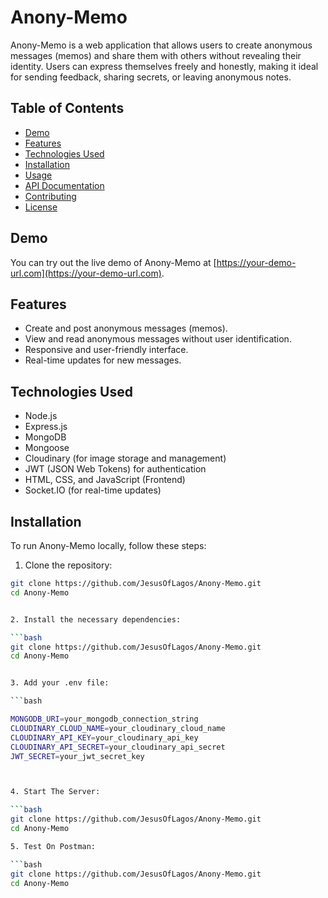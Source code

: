 

# Anony-Memo

Anony-Memo is a web application that allows users to create anonymous messages (memos) and share them with others without revealing their identity. Users can express themselves freely and honestly, making it ideal for sending feedback, sharing secrets, or leaving anonymous notes.

## Table of Contents

- [Demo](#demo)
- [Features](#features)
- [Technologies Used](#technologies-used)
- [Installation](#installation)
- [Usage](#usage)
- [API Documentation](#api-documentation)
- [Contributing](#contributing)
- [License](#license)

## Demo

You can try out the live demo of Anony-Memo at [https://your-demo-url.com](https://your-demo-url.com).

## Features

- Create and post anonymous messages (memos).
- View and read anonymous messages without user identification.
- Responsive and user-friendly interface.
- Real-time updates for new messages.

## Technologies Used

- Node.js
- Express.js
- MongoDB
- Mongoose
- Cloudinary (for image storage and management)
- JWT (JSON Web Tokens) for authentication
- HTML, CSS, and JavaScript (Frontend)
- Socket.IO (for real-time updates)

## Installation

To run Anony-Memo locally, follow these steps:

1. Clone the repository:

```bash
git clone https://github.com/JesusOfLagos/Anony-Memo.git
cd Anony-Memo


2. Install the necessary dependencies:

```bash
git clone https://github.com/JesusOfLagos/Anony-Memo.git
cd Anony-Memo


3. Add your .env file:

```bash

MONGODB_URI=your_mongodb_connection_string
CLOUDINARY_CLOUD_NAME=your_cloudinary_cloud_name
CLOUDINARY_API_KEY=your_cloudinary_api_key
CLOUDINARY_API_SECRET=your_cloudinary_api_secret
JWT_SECRET=your_jwt_secret_key



4. Start The Server:

```bash
git clone https://github.com/JesusOfLagos/Anony-Memo.git
cd Anony-Memo

5. Test On Postman:

```bash
git clone https://github.com/JesusOfLagos/Anony-Memo.git
cd Anony-Memo



